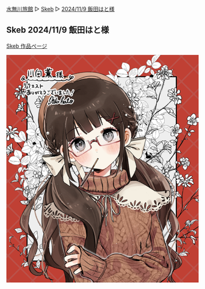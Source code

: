 [水無川旅館](/top) ▷ [Skeb](/skeb) ▷ [2024/11/9 飯田はと様](/skeb/2024-11-09)

## Skeb 2024/11/9 飯田はと様

[Skeb 作品ページ](https://skeb.jp/@Hato_to_illust/works/69)

<div class="center">
  <img src="/images/skeb/2024-11-09.png" alt="ポッキーテーリ（飯田はと様）">
</div>
